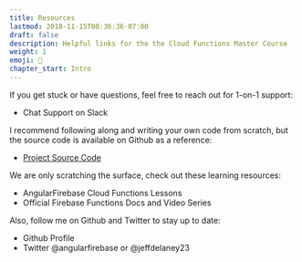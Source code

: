 ```yaml
---
title: Resources
lastmod: 2018-11-15T08:36:36-07:00
draft: false
description: Helpful links for the the Cloud Functions Master Course
weight: 1
emoji: 👶
chapter_start: Intro 
---
```


If you get stuck or have questions, feel free to reach out for 1-on-1 support: 

- Chat Support on Slack


I recommend following along and writing your own code from scratch, but the source code is available on Github as a reference:

- [Project Source Code](https://github.com/codediodeio/cloud-functions-master-course)


We are only scratching the surface, check out these learning resources: 

- AngularFirebase Cloud Functions Lessons 
- Official Firebase Functions Docs and Video Series


Also, follow me on Github and Twitter to stay up to date:

- Github Profile
- Twitter @angularfirebase or @jeffdelaney23
